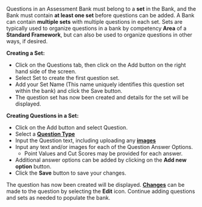 Questions in an Assessment Bank must belong to a **set** in the Bank, and the Bank must contain **at least one set** before questions can be added. A Bank can contain **multiple sets** with multiple questions in each set. Sets are typically used to organize questions in a bank by competency **Area** of a **Standard Framework**, but can also be used to organize questions in other ways, if desired. 

**Creating a Set:**
* Click on the Questions tab, then click on the Add button on the right hand side of the screen.
* Select Set to create the first question set.
* Add your Set Name (This name uniquely identifies this question set within the bank) and click the Save button.
* The question set has now been created and details for the set will be displayed. 

**Creating Questions in a Set:**
* Click on the Add button and select Question.
* Select a [**Question Type**](/help/apps/assessments/create-bank/question-types)
* Input the Question text, including uploading any [**images**](/help/apps/assessments/editing-forms/editing-images) 
* Input any text and/or images for each of the Question Answer Options. 
	* Point Values and Cut Scores may be provided for each answer. 
* Additional answer options can be added by clicking on the **Add new option** button. 
* Click the **Save** button to save your changes.

The question has now been created will be displayed. [**Changes**](/help/apps/assessments/editing-forms/edit-questions) can be made to the question by selecting the **Edit** icon. Continue adding questions and sets as needed to populate the bank.